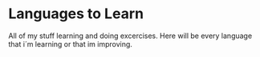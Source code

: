 # Languages to Learn
 All of my stuff learning and doing excercises. Here will be every language that i´m learning or that im improving. 
